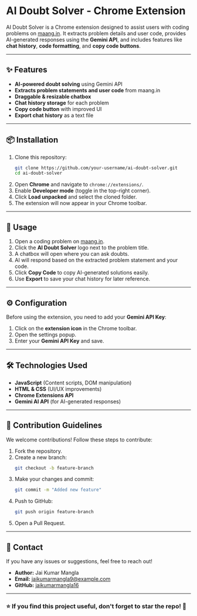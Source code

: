 # AI Doubt Solver - Chrome Extension

AI Doubt Solver is a Chrome extension designed to assist users with coding problems on [maang.in](https://maang.in). It extracts problem details and user code, provides AI-generated responses using the **Gemini API**, and includes features like **chat history**, **code formatting**, and **copy code buttons**.

---

## ✨ Features
- **AI-powered doubt solving** using Gemini API
- **Extracts problem statements and user code** from maang.in
- **Draggable & resizable chatbox**
- **Chat history storage** for each problem
- **Copy code button** with improved UI
- **Export chat history** as a text file

---

## 📦 Installation

1. Clone this repository:
   ```bash
   git clone https://github.com/your-username/ai-doubt-solver.git
   cd ai-doubt-solver
   ```
2. Open **Chrome** and navigate to `chrome://extensions/`.
3. Enable **Developer mode** (toggle in the top-right corner).
4. Click **Load unpacked** and select the cloned folder.
5. The extension will now appear in your Chrome toolbar.

---

## 🚀 Usage
1. Open a coding problem on [maang.in](https://maang.in/problems).
2. Click the **AI Doubt Solver** logo next to the problem title.
3. A chatbox will open where you can ask doubts.
4. AI will respond based on the extracted problem statement and your code.
5. Click **Copy Code** to copy AI-generated solutions easily.
6. Use **Export** to save your chat history for later reference.

---

## ⚙️ Configuration
Before using the extension, you need to add your **Gemini API Key**:
1. Click on the **extension icon** in the Chrome toolbar.
2. Open the settings popup.
3. Enter your **Gemini API Key** and save.

---

## 🛠️ Technologies Used
- **JavaScript** (Content scripts, DOM manipulation)
- **HTML & CSS** (UI/UX improvements)
- **Chrome Extensions API**
- **Gemini AI API** (for AI-generated responses)

---

## 📝 Contribution Guidelines
We welcome contributions! Follow these steps to contribute:
1. Fork the repository.
2. Create a new branch:
   ```bash
   git checkout -b feature-branch
   ```
3. Make your changes and commit:
   ```bash
   git commit -m "Added new feature"
   ```
4. Push to GitHub:
   ```bash
   git push origin feature-branch
   ```
5. Open a Pull Request.

---

## 📧 Contact
If you have any issues or suggestions, feel free to reach out!
- **Author:** Jai Kumar Mangla
- **Email:** jaikumarmangla9@example.com
- **GitHub:** [jaikumarmangla16](https://github.com/jaikumarmangla16)

---

### ⭐ If you find this project useful, don't forget to **star** the repo! 🚀

